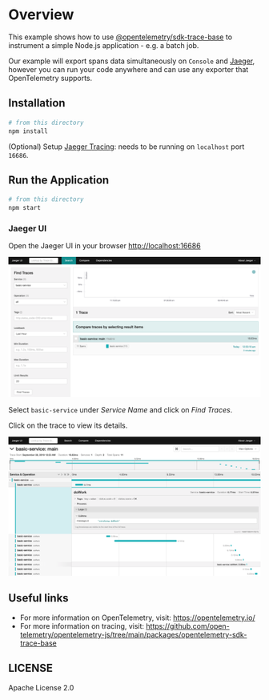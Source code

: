 # Overview

This example shows how to use [@opentelemetry/sdk-trace-base](https://github.com/open-telemetry/opentelemetry-js/tree/main/packages/opentelemetry-sdk-trace-base) to instrument a simple Node.js application - e.g. a batch job.

Our example will export spans data simultaneously on `Console` and [Jaeger](https://www.jaegertracing.io), however you can run your code anywhere and can use any exporter that OpenTelemetry supports.

## Installation

```sh
# from this directory
npm install
```

(Optional) Setup [Jaeger Tracing](https://www.jaegertracing.io/docs/latest/getting-started/#all-in-one): needs to be running on `localhost` port `16686`.

## Run the Application

```sh
# from this directory
npm start
```

### Jaeger UI

Open the Jaeger UI in your browser [http://localhost:16686](http://localhost:16686)

<p align="center"><img alt="Jaeger UI showing list of traces" src="images/jaeger-ui-list.png?raw=true"/></p>

Select `basic-service` under _Service Name_ and click on _Find Traces_.

Click on the trace to view its details.

<p align="center"><img alt="Jaeger UI showing a trace" src="./images/jaeger-ui-detail.png?raw=true"/></p>

## Useful links

- For more information on OpenTelemetry, visit: <https://opentelemetry.io/>
- For more information on tracing, visit: <https://github.com/open-telemetry/opentelemetry-js/tree/main/packages/opentelemetry-sdk-trace-base>

## LICENSE

Apache License 2.0
